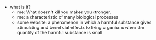   * what is it?
    * me: What doesn't kill you makes you stronger.
    * me: a characteristic of many biological processes
    * some website: a phenomenon in which a harmful substance gives stimulating and beneficial effects to living organisms when the quantity of the harmful substance is small